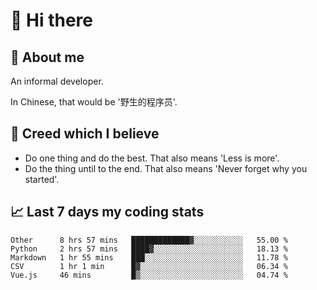 # 👋 Hi there

## :speech_balloon: About me

An informal developer.

In Chinese, that would be '野生的程序员'.

## :see_no_evil: Creed which I believe

- Do one thing and do the best. That also means 'Less is more'.
- Do the thing until to the end. That also means 'Never forget why you started'.

## :chart_with_upwards_trend: Last 7 days my coding stats

<!--START_SECTION:waka-->
```text
Other      8 hrs 57 mins   █████████████▓░░░░░░░░░░░   55.00 % 
Python     2 hrs 57 mins   ████▓░░░░░░░░░░░░░░░░░░░░   18.13 % 
Markdown   1 hr 55 mins    ███░░░░░░░░░░░░░░░░░░░░░░   11.78 % 
CSV        1 hr 1 min      █▓░░░░░░░░░░░░░░░░░░░░░░░   06.34 % 
Vue.js     46 mins         █▒░░░░░░░░░░░░░░░░░░░░░░░   04.74 % 
```
<!--END_SECTION:waka-->
